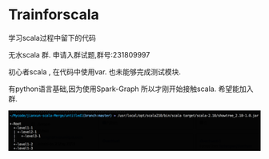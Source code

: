 # Trainforscala
学习scala过程中留下的代码

无水scala 群. 申请入群试题,群号:231809997

初心者scala , 在代码中使用var. 也未能够完成测试模块.

有python语言基础,因为使用Spark-Graph 所以才刚开始接触scala. 希望能加入群.

![](ans.png)



